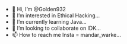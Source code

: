 - 👋 Hi, I’m @Golden932
- 👀 I’m interested in Ethical Hacking...
- 🌱 I’m currently learning Java...
- 💞️ I’m looking to collaborate on IDK...
- 📫 How to reach me Insta = mandar_warke...

<!---
Golden932/Golden932 is a ✨ special ✨ repository because its `README.md` (this file) appears on your GitHub profile.
You can click the Preview link to take a look at your changes.
--->
